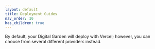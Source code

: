 ```yaml
---
layout: default
title: Deployment Guides
nav_order: 10
has_children: true
---
```


By default, your Digital Garden will deploy with Vercel; however, you can choose from several different providers instead.
